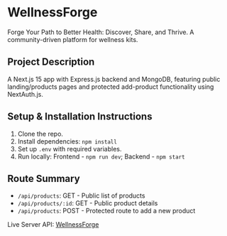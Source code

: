 # WellnessForge

Forge Your Path to Better Health: Discover, Share, and Thrive. A community-driven platform for wellness kits.

## Project Description
A Next.js 15 app with Express.js backend and MongoDB, featuring public landing/products pages and protected add-product functionality using NextAuth.js.

## Setup & Installation Instructions
1. Clone the repo.
2. Install dependencies: `npm install`
3. Set up `.env` with required variables.
4. Run locally: Frontend - `npm run dev`; Backend - `npm start`

## Route Summary
- `/api/products`: GET - Public list of products
- `/api/products/:id`: GET - Public product details
- `/api/products`: POST - Protected route to add a new product

Live Server API: [WellnessForge](https://wellness-forge-server.vercel.app/)


